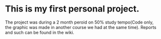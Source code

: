 # This is my first personal project.
The project was during a 2 month peroid on 50% study tempo(Code only, the graphic was made in another course we had at the same time). Reports and such can be found in the wiki.
